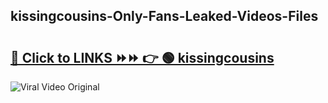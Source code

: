 
 ## kissingcousins-Only-Fans-Leaked-Videos-Files

# <h2><a href="https://mediaupload.pro?kissingcousins">🔗 Click to LINKS ⏩⏩ 👉 🟢 kissingcousins </a></h2>

<a href="https://mediaupload.pro?kissingcousins" rel="nofollow" data-target="animated-image.originalLink"><img src="https://i.ibb.co.com/xMMVF88/686577567.gif" alt="Viral Video Original" style="max-width: 100%; display: inline-block;" data-target="animated-image.originalImage"></a>